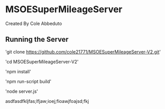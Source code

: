# MSOESuperMileageServer

Created By Cole Abbeduto 

## Running the Server

'git clone https://github.com/cole21771/MSOESuperMileageServer-V2.git'

'cd MSOESuperMileageServer-V2'

'npm install'

'npm run-script build'

'node server.js'




asdfasdfkljfas;lfjaw;ioej;fioawjfoajsd;fkj